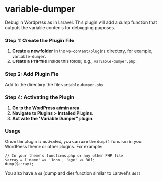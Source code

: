 
# variable-dumper
Debug in Wordpress as in Laravel. This plugin will add a dump function that outputs the variable contents for debugging purposes.

### Step 1: Create the Plugin File

1.  **Create a new folder** in the `wp-content/plugins` directory, for example, `variable-dumper`.
2.  **Create a PHP file** inside this folder, e.g., `variable-dumper.php`.

### Step 2: Add Plugin Fie

Add to the directory the file `variable-dumper.php`

### Step 4: Activating the Plugin

1.  **Go to the WordPress admin area**.
2.  **Navigate to Plugins > Installed Plugins**.
3.  **Activate the "Variable Dumper" plugin**.

### Usage

Once the plugin is activated, you can use the `dump()` function in your WordPress theme or other plugins. For example:

    // In your theme's functions.php or any other PHP file
    $array = ['name' => 'John', 'age' => 30];
    dump($array);

You also have a `dd` (dump and die) function similar to Laravel's `dd()`


